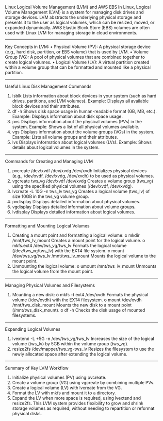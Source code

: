 Linux Logical Volume Management (LVM) and AWS EBS
In Linux, Logical Volume Management (LVM) is a system for managing disk drives and storage devices. LVM abstracts the underlying physical storage and presents it to the user as logical volumes, which can be resized, moved, or expanded dynamically. AWS Elastic Block Store (EBS) volumes are often used with Linux LVM for managing storage in cloud environments.
________________________________________
Key Concepts in LVM:
•	Physical Volume (PV): A physical storage device (e.g., hard disk, partition, or EBS volume) that is used by LVM.
•	Volume Group (VG): A pool of physical volumes that are combined together to create logical volumes.
•	Logical Volume (LV): A virtual partition created within a volume group that can be formatted and mounted like a physical partition.
________________________________________
Useful Linux Disk Management Commands
1.	lsblk
Lists information about block devices in your system (such as hard drives, partitions, and LVM volumes).
Example:
Displays all available block devices and their attributes.
2.	df -h
Shows disk space usage in human-readable format (GB, MB, etc.).
Example:
Displays information about disk space usage.
3.	pvs
Displays information about the physical volumes (PVs) in the system.
Example:
Shows a list of all physical volumes available.
4.	vgs
Displays information about the volume groups (VGs) in the system.
Example:
Lists all volume groups and their attributes.
5.	lvs
Displays information about logical volumes (LVs).
Example:
Shows details about logical volumes in the system.
________________________________________
Commands for Creating and Managing LVM
1.	pvcreate /dev/xvdf /dev/xvdg /dev/xvdh
Initializes physical devices (e.g., /dev/xvdf, /dev/xvdg, /dev/xvdh) to be used as physical volumes.
2.	vgcreate tws_vg /dev/xvdf /dev/xvdg
Creates a volume group (tws_vg) using the specified physical volumes (/dev/xvdf, /dev/xvdg).
3.	lvcreate -L 10G -n tws_lv tws_vg
Creates a logical volume (tws_lv) of size 10GB in the tws_vg volume group.
4.	pvdisplay
Displays detailed information about physical volumes.
5.	vgdisplay
Displays detailed information about volume groups.
6.	lvdisplay
Displays detailed information about logical volumes.
________________________________________
Formatting and Mounting Logical Volumes
1.	Creating a mount point and formatting a logical volume:
o	mkdir /mnt/tws_lv_mount
Creates a mount point for the logical volume.
o	mkfs.ext4 /dev/tws_vg/tws_lv
Formats the logical volume (/dev/tws_vg/tws_lv) with the EXT4 file system.
o	mount /dev/tws_vg/tws_lv /mnt/tws_lv_mount
Mounts the logical volume to the mount point.
2.	Unmounting the logical volume:
o	umount /mnt/tws_lv_mount
Unmounts the logical volume from the mount point.
________________________________________
Managing Physical Volumes and Filesystems
1.	Mounting a new disk:
o	mkfs -t ext4 /dev/xvdh
Formats the physical volume (/dev/xvdh) with the EXT4 filesystem.
o	mount /dev/xvdh /mnt/tws_disk_mount
Mounts the new disk to a mount point (/mnt/tws_disk_mount).
o	df -h
Checks the disk usage of mounted filesystems.
________________________________________
Expanding Logical Volumes
1.	lvextend -L +5G -n /dev/tws_vg/tws_lv
Increases the size of the logical volume (tws_lv) by 5GB within the volume group (tws_vg).
2.	resize2fs /dev/mapper/tws_vg-tws_lv
Resizes the filesystem to use the newly allocated space after extending the logical volume.
________________________________________
Summary of Key LVM Workflow
1.	Initialize physical volumes (PV) using pvcreate.
2.	Create a volume group (VG) using vgcreate by combining multiple PVs.
3.	Create a logical volume (LV) with lvcreate from the VG.
4.	Format the LV with mkfs and mount it to a directory.
5.	Expand the LV when more space is required, using lvextend and resize2fs.
This LVM system provides flexibility to grow and shrink storage volumes as required, without needing to repartition or reformat physical disks.

